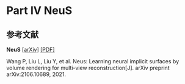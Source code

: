 # Part IV NeuS





## 参考文献

**NeuS** [[arXiv]](https://arxiv.org/abs/2106.10689) [[PDF]](https://github.com/HMTCuro/3D-Reconstruction/blob/main/References/NeuS.pdf)

Wang P, Liu L, Liu Y, et al. Neus: Learning neural implicit surfaces by volume rendering for multi-view reconstruction[J]. arXiv preprint arXiv:2106.10689, 2021.


